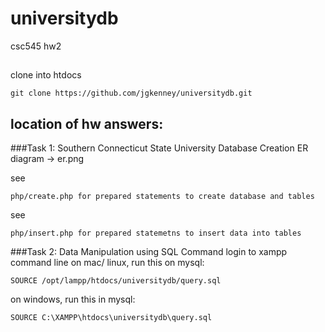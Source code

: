 # universitydb
csc545 hw2

##
clone into htdocs

    git clone https://github.com/jgkenney/universitydb.git

## location of hw answers:

###Task 1: Southern Connecticut State University Database Creation
ER diagram -> er.png

see

    php/create.php for prepared statements to create database and tables
see

    php/insert.php for prepared statemetns to insert data into tables

###Task 2: Data Manipulation using SQL Command
login to xampp command line
on mac/ linux, run this on mysql:

    SOURCE /opt/lampp/htdocs/universitydb/query.sql
    
on windows, run this in mysql:

    SOURCE C:\XAMPP\htdocs\universitydb\query.sql

